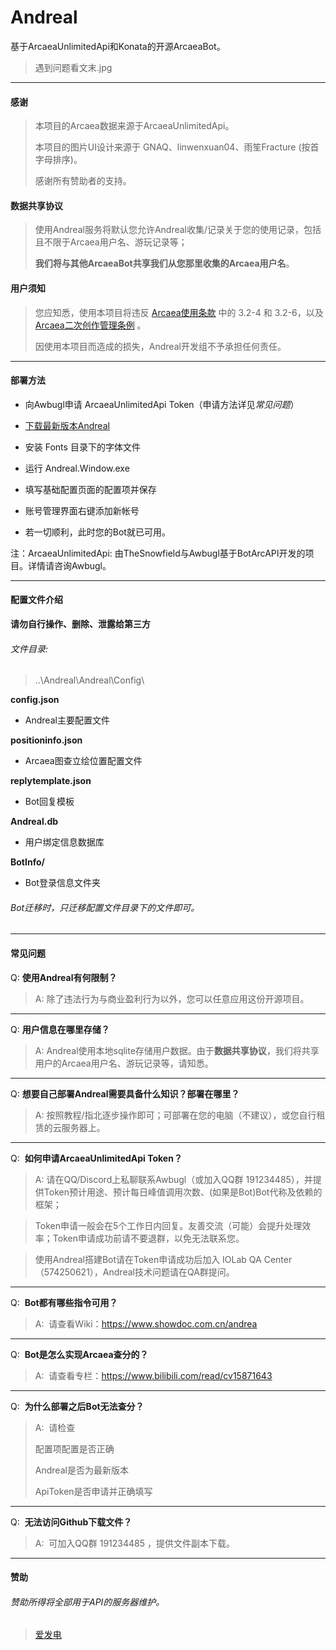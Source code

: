 # Andreal

基于ArcaeaUnlimitedApi和Konata的开源ArcaeaBot。

> 遇到问题看文末.jpg

----

#### 感谢

> 本项目的Arcaea数据来源于ArcaeaUnlimitedApi。
>
> 本项目的图片UI设计来源于 GNAQ、linwenxuan04、雨笙Fracture (按首字母排序)。
>
> 感谢所有赞助者的支持。

#### 数据共享协议

> 使用Andreal服务将默认您允许Andreal收集/记录关于您的使用记录，包括且不限于Arcaea用户名、游玩记录等；
>
> **我们将与其他ArcaeaBot共享我们从您那里收集的Arcaea用户名**。

#### 用户须知

> 您应知悉，使用本项目将违反 [Arcaea使用条款](https://arcaea.lowiro.com/zh/terms_of_service) 中的 3.2-4 和 3.2-6，以及 [Arcaea二次创作管理条例](https://arcaea.lowiro.com/zh/derivative_policy) 。
>
> 因使用本项目而造成的损失，Andreal开发组不予承担任何责任。

----

#### 部署方法

* 向Awbugl申请 ArcaeaUnlimitedApi Token（申请方法详见*常见问题*）

* [下载最新版本Andreal](https://github.com/Awbugl/Andreal/releases/)

* 安装 Fonts 目录下的字体文件

* 运行 Andreal.Window.exe

* 填写基础配置页面的配置项并保存

* 账号管理界面右键添加新帐号

* 若一切顺利，此时您的Bot就已可用。


注：ArcaeaUnlimitedApi: 由TheSnowfield与Awbugl基于BotArcAPI开发的项目。详情请咨询Awbugl。

----

#### 配置文件介绍

**请勿自行操作、删除、泄露给第三方**

###### 文件目录:

> ..\Andreal\Andreal\Config\

**config.json**

* Andreal主要配置文件

**positioninfo.json**

* Arcaea图查立绘位置配置文件

**replytemplate.json**

* Bot回复模板

**Andreal.db**

* 用户绑定信息数据库

**BotInfo/**

* Bot登录信息文件夹

###### Bot迁移时，只迁移配置文件目录下的文件即可。

----

#### 常见问题

Q: **使用Andreal有何限制？**

> A: 除了违法行为与商业盈利行为以外，您可以任意应用这份开源项目。

----
Q: **用户信息在哪里存储？**

> A: Andreal使用本地sqlite存储用户数据。由于**数据共享协议**，我们将共享用户的Arcaea用户名、游玩记录等，请知悉。

----
Q: **想要自己部署Andreal需要具备什么知识？部署在哪里？**

> A: 按照教程/指北逐步操作即可；可部署在您的电脑（不建议），或您自行租赁的云服务器上。

----
Q:  **如何申请ArcaeaUnlimitedApi Token？**

> A:
> 请在QQ/Discord上私聊联系Awbugl（或加入QQ群 191234485），并提供Token预计用途、预计每日峰值调用次数、(如果是Bot)Bot代称及依赖的框架；

> Token申请一般会在5个工作日内回复。友善交流（可能）会提升处理效率；Token申请成功前请不要退群，以免无法联系您。

> 使用Andreal搭建Bot请在Token申请成功后加入 IOLab QA Center（574250621），Andreal技术问题请在QA群提问。

----
Q:  **Bot都有哪些指令可用？**

> A:  请查看Wiki：https://www.showdoc.com.cn/andrea

----
Q:  **Bot是怎么实现Arcaea查分的？**

> A:  请查看专栏：https://www.bilibili.com/read/cv15871643

----
Q:  **为什么部署之后Bot无法查分？**

> A:  请检查
>
> 配置项配置是否正确
>
> Andreal是否为最新版本
>
> ApiToken是否申请并正确填写

----
Q:  **无法访问Github下载文件？**

> A:  可加入QQ群 191234485 ，提供文件副本下载。

----

#### 赞助

###### 赞助所得将全部用于API的服务器维护。

> [爱发电](https://afdian.net/a/Awbugl)
